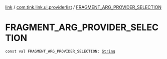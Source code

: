 [link](../index.md) / [com.tink.link.ui.providerlist](index.md) / [FRAGMENT_ARG_PROVIDER_SELECTION](./-f-r-a-g-m-e-n-t_-a-r-g_-p-r-o-v-i-d-e-r_-s-e-l-e-c-t-i-o-n.md)

# FRAGMENT_ARG_PROVIDER_SELECTION

`const val FRAGMENT_ARG_PROVIDER_SELECTION: `[`String`](https://kotlinlang.org/api/latest/jvm/stdlib/kotlin/-string/index.html)